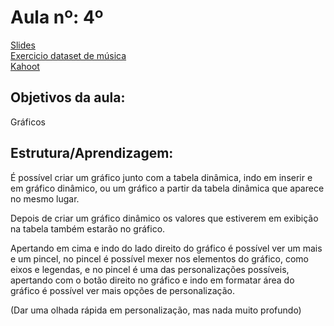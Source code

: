 # Aula nº: 4º

[Slides]()  
[Exercicio dataset de música](https://github.com/LRCaetanoM/PORTA-PUC-MINAS/blob/main/Aula%204/dataset-spotify-v1.xlsx)  
[Kahoot](https://create.kahoot.it/details/fabb704d-eedd-4955-abcb-24c1c9a109df)  

## Objetivos da aula:
Gráficos  

## Estrutura/Aprendizagem:
É possível criar um gráfico junto com a tabela dinâmica, indo em inserir e em gráfico dinâmico, ou um gráfico a partir da tabela dinâmica que aparece no mesmo lugar.  

Depois de criar um gráfico dinâmico os valores que estiverem em exibição na tabela também estarão no gráfico.  

Apertando em cima e indo do lado direito do gráfico é possível ver um mais e um pincel, no pincel é possível mexer nos elementos do gráfico, como eixos e legendas, e no pincel é uma das personalizações possíveis, apertando com o botão direito no gráfico e indo em formatar área do gráfico é possível ver mais opções de personalização.  

(Dar uma olhada rápida em personalização, mas nada muito profundo)
